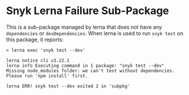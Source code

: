 # Snyk Lerna Failure Sub-Package

This is a sub-package managed by lerna that does not have any `dependencies` or `devDependencies`. When lerna is used to run `snyk test` on this package, it reports: 

```
> lerna exec 'snyk test --dev'

lerna notice cli v3.22.1
lerna info Executing command in 1 package: "snyk test --dev"
Missing node_modules folder: we can't test without dependencies.
Please run 'npm install' first.

lerna ERR! snyk test --dev exited 2 in 'subpkg'
```

